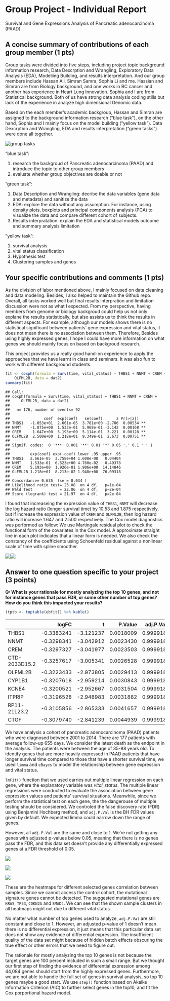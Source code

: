 Group Project - Individual Report
================

Survival and Gene Expressions Analysis of Pancreatic adenocarcinoma
(PAAD)

## A concise summary of contributions of each group member (1 pts)

Group tasks were divided into five steps, including project topic
background information research, Data Dexcrption and Wrangling,
Exploratory Data Analysis (EDA), Modeliing Building, and results
interpretation. And our group members include Hassan Ali, Simran Samra,
Sophia Li and me. Hassian and Simran are from Biology background, and
one works in BC cancer and another has experience in Heart Lung
Innovation. Sophia and I are from Statistical background. Both of us
have strong data analysis coding stills but lack of the experience in
analyze high dimensional Genomic data.

Based on the each member’s academic backgroup, Hassan and Simran are
assigned to the background information research (“blue task”), on the
other hand, Sophia and I mainly focus on the model building (“yellow
task”). Data Dexcrption and Wrangling, EDA and results interpretation
(“green tasks”) were done all together.

![group
tasks](https://github.com/STAT540-UBC/zz_Xia-Lily_STAT540_2020/blob/master/project/plot/group%20tasks.png)

“blue task”:

1.  research the backgroud of Pancreatic adenocarcinoma (PAAD) and
    introduce the topic to other group members
2.  evaluate whether group objectives are doable or not

“green task”:

1.  Data Description and Wrangling: decribe the data variables (gene
    data and metadata) and sanitize the data
2.  EDA: explore the data without any assumption. For instance, using
    density plots, boxplots and principal components analysis (PCA) to
    visualize the data and compare different cohort of subjects.
3.  Results interpratation: explain the EDA and statistical models
    outcome and summary analysis limitation

“yellow task”:

1.  survival analysis
2.  vital status classification
3.  Hypothesis test
4.  Clustering samples and genes

## Your specific contributions and comments (1 pts)

As the division of labor mentioned above, I mainly focused on data
cleaning and data modeling. Besides, I also helped to maintain the
Github repo. Overall, all tasks worked well but final results
interpration and limitation discussion were not as what I expected. From
my perspective, having members from genome or biology backgroud could
help us not only explane the results statistically, but also assists
us to think the results in different aspects. For example, although our
models shows there is no statistical significant between patients’ gene
expression and vital status, it does not mean there is no association
between them. Therefore, Besides using highly expressed genes, I hope I
could have more information on what genes we should mainly focus on based on backgroud research. 

This project provides us a really good hand-on experience to apply the approaches that we have learnt in
class and seminars. It was also fun to work with different background
students.

``` r
fit <- coxph(formula = Surv(time, vital_status) ~ THBS1 + NNMT + CREM + 
    OLFML2B, data = dat2)
summary(fit)
```

    ## Call:
    ## coxph(formula = Surv(time, vital_status) ~ THBS1 + NNMT + CREM + 
    ##     OLFML2B, data = dat2)
    ## 
    ##   n= 176, number of events= 92 
    ## 
    ##               coef  exp(coef)   se(coef)      z Pr(>|z|)   
    ## THBS1   -1.053e+01  2.661e-05  3.781e+00 -2.786  0.00534 **
    ## NNMT    -1.875e+00  1.533e-01  5.968e-01 -3.142  0.00168 **
    ## CREM     1.647e+00  5.193e+00  5.114e-01  3.221  0.00128 **
    ## OLFML2B  2.500e+00  1.218e+01  9.349e-01  2.673  0.00751 **
    ## ---
    ## Signif. codes:  0 '***' 0.001 '**' 0.01 '*' 0.05 '.' 0.1 ' ' 1
    ## 
    ##         exp(coef) exp(-coef) lower .95 upper .95
    ## THBS1   2.661e-05  3.758e+04 1.608e-08   0.04404
    ## NNMT    1.533e-01  6.523e+00 4.760e-02   0.49378
    ## CREM    5.193e+00  1.926e-01 1.906e+00  14.14846
    ## OLFML2B 1.218e+01  8.213e-02 1.948e+00  76.09318
    ## 
    ## Concordance= 0.635  (se = 0.034 )
    ## Likelihood ratio test= 23.08  on 4 df,   p=1e-04
    ## Wald test            = 22.06  on 4 df,   p=2e-04
    ## Score (logrank) test = 21.97  on 4 df,   p=2e-04

I found that increaseing the expression value of `THBS1`, `NNMT` will
decrease the log hazard ratio (longer survival time) by 10.53 and 1.875
respectively, but if increase the expression value of `CREM` and
`OLFML2B`, then log hazard ratio will increase 1.647 and 2.500
respectively. The Cox model diagnostics was performed as follow: We use
Martingale residual plot to check the functional form of the covariates
in the Cox model. A approximate straight line in each plot indicates
that a linear form is needed. We also check the constancy of the
coefficients using Schoenfeld residual against a nonlinear scale of time
with spline
smoother.

![](individual_report_files/figure-gfm/unnamed-chunk-7-1.png)<!-- -->![](individual_report_files/figure-gfm/unnamed-chunk-7-2.png)<!-- -->

## Answer to one question specific to your project (3 points)

**Q: What is your rationale for mostly analyzing the top 10 genes, and
not for instance genes that pass FDR, or some other number of top genes?
How do you think this impacted your
results?**

``` r
(tptb <- toptable(ebfit)) %>% kable()
```

|               |       logFC |          t |   P.Value | adj.P.Val |          B |
| ------------- | ----------: | ---------: | --------: | --------: | ---------: |
| THBS1         | \-0.3383241 | \-3.121237 | 0.0018009 |  0.999918 | \-2.663375 |
| NNMT          | \-0.3298341 | \-3.042912 | 0.0023430 |  0.999918 | \-2.774369 |
| CREM          | \-0.3297327 | \-3.041977 | 0.0023503 |  0.999918 | \-2.775677 |
| CTD-2033D15.2 | \-0.3257617 | \-3.005341 | 0.0026528 |  0.999918 | \-2.826609 |
| OLFML2B       | \-0.3223433 | \-2.973805 | 0.0029413 |  0.999918 | \-2.869958 |
| CYP1B1        | \-0.3207618 | \-2.959214 | 0.0030843 |  0.999918 | \-2.889858 |
| KCNE4         | \-0.3200521 | \-2.952667 | 0.0031504 |  0.999918 | \-2.898757 |
| ITPRIP        | \-0.3196528 | \-2.948983 | 0.0031882 |  0.999918 | \-2.903754 |
| RP11-21L23.2  | \-0.3105856 | \-2.865333 | 0.0041657 |  0.999918 | \-3.015568 |
| CTGF          | \-0.3079740 | \-2.841239 | 0.0044939 |  0.999918 | \-3.047176 |

We have analysis a cohort of pancreatic adenocarcinoma (PAAD) patients
who were diagnosed between 2001 to 2014. There are 177 patients with
average follow-up 655 days. We consider the latest death as the endpoint
in the analysis. The patients were between the age of 35-88 years old.
To identify genes that are more heavily expressed in PAAD patients that
have longer survival time compared to those that have a shorter survival
time, we used `limma` and `eBayes` to model the relationship between
gene expression and vital status.

`lmFit()` function that we used carries out multiple linear regression
on each gene, where the explanatory variable was *vital\_status*. The
multiple linear regressions were conducted to evaluate the association
between gene expression values and patients’ survival situations.
Meanwhile, since we perform the statistical test on each gene, the the
dangerouse of multiple testing should be considered. We controled the
false discovery rate (FDR) using Benjamini Hochberg method, and
`adj.P.Val` is the BH FDR values given by default. We expected limma
could narrow down the range of genes.

However, all `adj.P.Val` are the same and close to 1. We’re not getting
any genes with adjusted p-values below 0.05, meaning that there is no
genes pass the FDR, and this data set doesn’t provide any differentially
expressed genes at a FDR threshold of 0.05.

![](individual_report_files/figure-gfm/unnamed-chunk-9-1.png)<!-- -->

![](individual_report_files/figure-gfm/unnamed-chunk-10-1.png)<!-- -->

![](individual_report_files/figure-gfm/unnamed-chunk-11-1.png)<!-- -->

These are the heatmaps for different selected genes correlation between
samples. Since we cannot access the control cohort, the mutational
signature genes cannot be detected. The suggested mutational genes are
`KRAS`, `TP53`, `CDKN2A` and `SMAD4`. We can see that the shown sample
clusters in all heatmaps might not due to different vital status.

No matter what number of top genes used to analyze, `adj.P.Val` are
still constant and close to 1. However, an adjusted p-value of 1 doesn’t
mean there is no differential expression, it just means that this
particular data set does not show any evidence of differential
expression. The insufficient quality of the data set might because of
hidden batch effects obscuring the true effect or other errors that we
need to figure out.

The rationale for mostly analyzing the top 10 genes is not because the
target genes are 100 percent included in such a small range. But we
thought our first step of finding the evidence of differential
expression among 44,084 genes should start from the highly expressed
genes. Furthermore, we are not able to handle the full set of genes in
survival analysis, so top 10 genes maybe a good start. We use `step()`
function based on Akaike Information Criterion (AIC) to further select
genes in the top10, and fit the Cox porportional hazard model.
